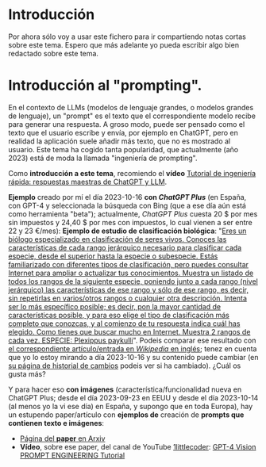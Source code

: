 # Introducción

Por ahora sólo voy a usar este fichero para ir compartiendo notas cortas sobre este tema. Espero que más adelante yo pueda escribir algo bien redactado sobre este tema.

# Introducción al "prompting".
En el contexto de LLMs (modelos de lenguaje grandes, o modelos grandes de lenguaje), un "prompt" es el texto que el correspondiente modelo recibe para generar una respuesta. A groso modo, puede ser pensado como el texto que 
el usuario escribe y envía, por ejemplo en ChatGPT, pero en realidad la aplicación suele añadir más texto, que no es mostrado al usuario. Este tema ha cogido tanta popularidad, que actualmente (año 2023) está de moda la 
llamada "ingeniería de prompting".

Como **introducción a este tema**, recomiendo el **vídeo** [Tutorial de ingeniería rápida: respuestas maestras de ChatGPT y LLM](https://www.youtube.com/watch?v=_ZvnD73m40o).

**Ejemplo** creado por mí el día 2023-10-16 **con *ChatGPT Plus*** (en España, con GPT-4 y seleccionada la búsqueda con Bing (que a ese día aún está como herramienta "beta"); actualmente, *ChatGPT Plus* cuesta 20 $ por mes sin impuestos y 24,40 $ por mes con impuestos, lo cual vienen a ser entre 22 y 23 €/mes):
**Ejemplo de estudio de clasificación biológica**: "[Eres un biólogo especializado en clasificación de seres vivos. Conoces las características de cada rango jerárquico necesario para clasificar cada especie, desde el superior hasta la especie o subespecie. Estás familiarizado con diferentes tipos de clasificación, pero puedes consultar Internet para ampliar o actualizar tus conocimientos. Muestra un listado de todos los rangos de la siguiente especie, poniendo junto a cada rango (nivel jerárquico) las características de ese rango y sólo de ese rango, es decir, sin repetirlas en varios/otros rangos o cualquier otra descripción. Intenta ser lo más específico posible; es decir, pon la mayor cantidad de características posible, y para eso elige el tipo de clasificación más completo que conozcas, y al comienzo de tu respuesta indica cuál has elegido. Como tienes que buscar mucho en Internet. Muestra 2 rangos de cada vez. ESPECIE: Plexippus paykulli](https://chat.openai.com/share/b04b695a-c010-499a-8dc6-3d802d64f9ee)". Podeis comparar ese resultado con [el correspondiente artículo/entrada en *Wikipedia* en inglés](https://en.wikipedia.org/wiki/Plexippus_paykulli); tenez en cuenta que yo lo estoy mirando a día 2023-10-16 y su contenido puede cambiar (en [su página de historial de cambios](https://en.wikipedia.org/w/index.php?title=Plexippus_paykulli&action=history) podeis ver si ha cambiado). ¿Cuál os gusta más?

Y para hacer eso **con imágenes** (característica/funcionalidad nueva en ChatGPT Plus; desde el día 2023-09-23 en EEUU y desde el día 2023-10-14 (al menos yo la vi ese día) en España, y supongo que en toda Europa), hay un estupendo paper/artículo con **ejemplos de** creación de **prompts que contienen texto e imágenes**:
 - [Página del **paper** en Arxiv](https://arxiv.org/abs/2309.17421)
 - **Vídeo**, sobre ese paper, del canal de YouTube [1littlecoder](https://www.youtube.com/@1littlecoder): [GPT-4 Vision PROMPT ENGINEERING Tutorial](https://www.youtube.com/watch?v=dtKBAST12O0)
